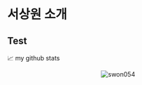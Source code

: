 # 서상원 소개
## Test
📈 my github stats

<p align="center"> <img src="https://github-readme-stats.vercel.app/api?username=swon054&show_icons=true&theme=gotham" alt="swon054" />
